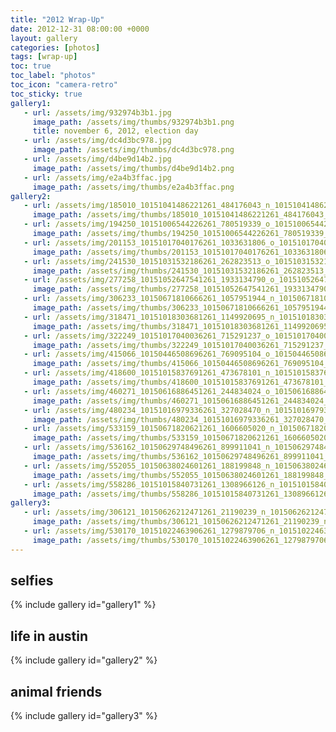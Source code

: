 ```yaml
---
title: "2012 Wrap-Up"
date: 2012-12-31 08:00:00 +0000
layout: gallery
categories: [photos]
tags: [wrap-up]
toc: true
toc_label: "photos"
toc_icon: "camera-retro"
toc_sticky: true
gallery1:
   - url: /assets/img/932974b3b1.jpg
     image_path: /assets/img/thumbs/932974b3b1.png
     title: november 6, 2012, election day
   - url: /assets/img/dc4d3bc978.jpg
     image_path: /assets/img/thumbs/dc4d3bc978.png
   - url: /assets/img/d4be9d14b2.jpg
     image_path: /assets/img/thumbs/d4be9d14b2.png
   - url: /assets/img/e2a4b3ffac.jpg
     image_path: /assets/img/thumbs/e2a4b3ffac.png
gallery2:
   - url: /assets/img/185010_10151041486221261_484176043_n_10151041486221261.jpg
     image_path: /assets/img/thumbs/185010_10151041486221261_484176043_n_10151041486221261.png
   - url: /assets/img/194250_10151006544226261_780519339_o_10151006544226261.jpg
     image_path: /assets/img/thumbs/194250_10151006544226261_780519339_o_10151006544226261.png
   - url: /assets/img/201153_10151017040176261_1033631806_o_10151017040176261.jpg
     image_path: /assets/img/thumbs/201153_10151017040176261_1033631806_o_10151017040176261.png
   - url: /assets/img/241530_10151031532186261_262823513_o_10151031532186261.jpg
     image_path: /assets/img/thumbs/241530_10151031532186261_262823513_o_10151031532186261.png
   - url: /assets/img/277258_10151052647541261_1933134790_o_10151052647541261.jpg
     image_path: /assets/img/thumbs/277258_10151052647541261_1933134790_o_10151052647541261.png
   - url: /assets/img/306233_10150671810666261_1057951944_n_10150671810666261.jpg
     image_path: /assets/img/thumbs/306233_10150671810666261_1057951944_n_10150671810666261.png
   - url: /assets/img/318471_10151018303681261_1149920695_n_10151018303681261.jpg
     image_path: /assets/img/thumbs/318471_10151018303681261_1149920695_n_10151018303681261.png
   - url: /assets/img/322249_10151017040036261_715291237_o_10151017040036261.jpg
     image_path: /assets/img/thumbs/322249_10151017040036261_715291237_o_10151017040036261.png
   - url: /assets/img/415066_10150446508696261_769095104_o_10150446508696261.jpg
     image_path: /assets/img/thumbs/415066_10150446508696261_769095104_o_10150446508696261.png
   - url: /assets/img/418600_10151015837691261_473678101_n_10151015837691261.jpg
     image_path: /assets/img/thumbs/418600_10151015837691261_473678101_n_10151015837691261.png
   - url: /assets/img/460271_10150616886451261_244834024_o_10150616886451261.jpg
     image_path: /assets/img/thumbs/460271_10150616886451261_244834024_o_10150616886451261.png
   - url: /assets/img/480234_10151016979336261_327028470_n_10151016979336261.jpg
     image_path: /assets/img/thumbs/480234_10151016979336261_327028470_n_10151016979336261.png
   - url: /assets/img/533159_10150671820621261_1606605020_n_10150671820621261.jpg
     image_path: /assets/img/thumbs/533159_10150671820621261_1606605020_n_10150671820621261.png
   - url: /assets/img/536162_10150629748496261_899911041_n_10150629748496261.jpg
     image_path: /assets/img/thumbs/536162_10150629748496261_899911041_n_10150629748496261.png
   - url: /assets/img/552055_10150638024601261_188199848_n_10150638024601261.jpg
     image_path: /assets/img/thumbs/552055_10150638024601261_188199848_n_10150638024601261.png
   - url: /assets/img/558286_10151015840731261_1308966126_n_10151015840731261.jpg
     image_path: /assets/img/thumbs/558286_10151015840731261_1308966126_n_10151015840731261.png
gallery3:
   - url: /assets/img/306121_10150626212471261_21190239_n_10150626212471261.jpg
     image_path: /assets/img/thumbs/306121_10150626212471261_21190239_n_10150626212471261.png
   - url: /assets/img/530170_10151022463906261_1279879706_n_10151022463906261.jpg
     image_path: /assets/img/thumbs/530170_10151022463906261_1279879706_n_10151022463906261.png
---
```

## selfies

{% include gallery id="gallery1" %}

## life in austin

{% include gallery id="gallery2" %}

## animal friends

{% include gallery id="gallery3" %}
